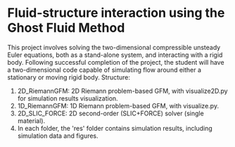 # Fluid-structure interaction using the Ghost Fluid Method
This project involves solving the two-dimensional compressible unsteady Euler equations, both as a stand-alone system, and interacting with a rigid body. Following successful completion of the project, the student will have a two-dimensional code capable of simulating flow around either a stationary or moving rigid body.
Structure:
1. 2D_RiemannGFM: 2D Riemann problem-based GFM, with visualize2D.py for simulation results visualization.
2. 1D_RiemannGFM: 1D Riemann problem-based GFM, with visualize.py.
3. 2D_SLIC_FORCE: 2D second-order (SLIC+FORCE) solver (single material).
4. In each folder, the 'res' folder contains simulation results, including simulation data and figures.
